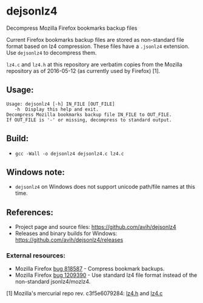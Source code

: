 # dejsonlz4
Decompress Mozilla Firefox bookmarks backup files

Current Firefox bookmarks backup files are stored as non-standard file format
based on lz4 compression. These files have a `.jsonlz4` extension. Use
`dejsonlz4` to decompress them.

`lz4.c` and `lz4.h` at this repository are verbatim copies from the Mozilla
repository as of 2016-05-12 (as currently used by Firefox) [1].

## Usage:
```
Usage: dejsonlz4 [-h] IN_FILE [OUT_FILE]
   -h  Display this help and exit.
Decompress Mozilla bookmarks backup file IN_FILE to OUT_FILE.
If OUT_FILE is '-' or missing, decompress to standard output.
```

## Build:
- `gcc -Wall -o dejsonlz4 dejsonlz4.c lz4.c`

## Windows note:
- `dejsonlz4` on Windows does not support unicode path/file names at this time.

## References:
- Project page and source files: https://github.com/avih/dejsonlz4
- Releases and binary builds for Windows: https://github.com/avih/dejsonlz4/releases

### External resources:
- Mozilla Firefox
[bug 818587]( https://bugzilla.mozilla.org/show_bug.cgi?id=818587 ) - Compress
bookmark backups.
- Mozilla Firefox
[bug 1209390]( https://bugzilla.mozilla.org/show_bug.cgi?id=1209390 ) - Use
standard lz4 file format instead of the non-standard jsonlz4/mozlz4.

[1] Mozilla's mercurial repo rev. c3f5e6079284:
[lz4.h]( http://hg.mozilla.org/mozilla-central/file/c3f5e6079284/mfbt/lz4.h )
and [lz4.c]( http://hg.mozilla.org/mozilla-central/file/c3f5e6079284/mfbt/lz4.c )
